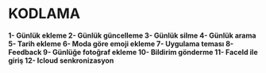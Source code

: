 # KODLAMA
<b> 1- Günlük ekleme  </b> 
<b> 2- Günlük güncelleme  </b> 
<b> 3- Günlük silme  </b> 
<b> 4- Günlük arama  </b>
<b> 5- Tarih ekleme  </b>
<b> 6- Moda göre emoji ekleme  </b>
<b> 7- Uygulama teması  </b> 
<b> 8- Feedback  </b>
<b> 9- Günlüğe fotoğraf ekleme  </b> 
<b> 10- Bildirim gönderme  </b>
<b> 11- FaceId ile giriş  </b>
<b> 12- Icloud senkronizasyon  </b>
